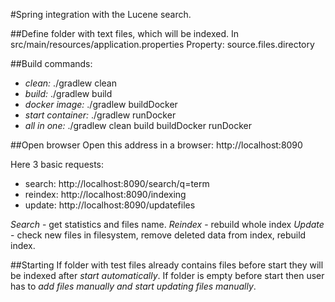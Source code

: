 #Spring integration with the Lucene search.

##Define folder with text files, which will be indexed.
In src/main/resources/application.properties
Property: source.files.directory

##Build commands:
- <em>clean:</em> ./gradlew clean
- <em>build:</em> ./gradlew build
- <em>docker image:</em> ./gradlew buildDocker
- <em>start container:</em> ./gradlew runDocker
- <em>all in one:</em> ./gradlew clean build buildDocker runDocker

##Open browser 
Open this address in a browser: http://localhost:8090

Here 3 basic requests:
* search: http://localhost:8090/search/q=term
* reindex: http://localhost:8090/indexing
* update: http://localhost:8090/updatefiles

<em>Search</em> - get statistics and files name.
<em>Reindex</em> - rebuild whole index
<em>Update</em> - check new files in filesystem, remove deleted data from index, rebuild index.

##Starting
If folder with test files already contains files before start they will be indexed after <em>start automatically</em>.
If folder is empty before start then user has to <em>add files manually and start updating files manually</em>.